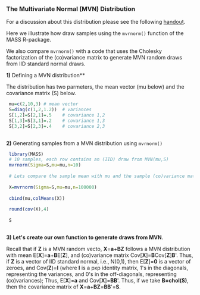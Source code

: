 

### The Multivariate Normal (MVN) Distribution

For a discussion about this distribution please see the following [handout](https://github.com/gdlc/STAT_COMP/blob/master/SimulatingRandomVariables.pdf).

Here we illustrate how draw samples using the `mvrnorm()` function of the MASS R-package.

We also compare `mvrnorm()` with a code that uses the Cholesky factorization of the (co)variance matrix to generate MVN random draws from IID standard normal draws.


**1)** Defining a MVN distribution**

The distribution has two parmeters, the mean vector (mu below) and the covariance matrix (S) below.

```r
 mu=c(2,10,3) # mean vector
 S=diag(c(1,2,1.2))  # variances
 S[1,2]=S[2,1]=.5    # covariance 1,2
 S[1,3]=S[3,1]=.2    # covariance 1,3
 S[3,2]=S[2,3]=.4    # covariance 2,3  
 
```

**2)** Generating samples from a MVN distribution using `mvrnorm()`

```r
 library(MASS)
 # 10 samples, each row contains an (IID) draw from MVN(mu,S)
 mvrnorm(Sigma=S,mu=mu,n=10)
 
 # Lets compare the sample mean with mu and the sample (co)variance matrix with S
 
 X=mvrnorm(Sigma=S,mu=mu,n=100000)
 
 cbind(mu,colMeans(X))
 
 round(cov(X),4)
 
 S
 
```

**3) Let's create our own function to generate draws from MVN**.

Recall that if **Z** is a MVN random vecto, **X**=**a**+**BZ** follows a MVN distribution with mean E[**X**]=**a**+**B**E[**Z**], 
and (co)variance matrix Cov[**X**]=**B**Cov[**Z**]**B**'. Thus, if **Z** is a vector of IID standard normal, i.e., N(0,1), then E[**Z**]=**0** is a vector of zeroes, and Cov(**Z**)=**I** (where **I** is a pxp identity matrix, 1's in the diagonals, representing the variances, and 0's in the off-diagonals, representing (co)variances); Thus, E[**X**]=**a** and Cov[**X**]=**BB**'. Thus, if we take **B=chol(S)**, then the covariance matrix of **X**=**a**+**BZ**=**BB**'=**S**.

